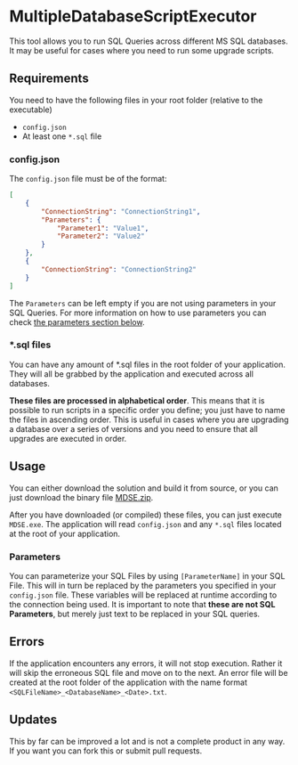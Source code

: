 # MultipleDatabaseScriptExecutor
This tool allows you to run SQL Queries across different MS SQL databases. It may be useful for cases where you need to run some upgrade scripts.

## Requirements
You need to have the following files in your root folder (relative to the executable)

- `config.json`
- At least one `*.sql` file

### config.json
The `config.json` file must be of the format:

```json
[
    {
        "ConnectionString": "ConnectionString1",
        "Parameters": {
            "Parameter1": "Value1",
            "Parameter2": "Value2"
        }
    },
    {
        "ConnectionString": "ConnectionString2"
    }
]
```
The `Parameters` can be left empty if you are not using parameters in your SQL Queries. For more information on how to use parameters you can check [the parameters section below](#parameters).

### *.sql files
You can have any amount of *.sql files in the root folder of your application. They will all be grabbed by the application and executed across all databases.

**These files are processed in alphabetical order**. This means that it is possible to run scripts in a specific order you define; you just have to name the files in ascending order. This is useful in cases where you are upgrading a database over a series of versions and you need to ensure that all upgrades are executed in order.

## Usage
You can either download the solution and build it from source, or you can just download the binary file [MDSE.zip](raw/MDSE.zip).

After you have downloaded (or compiled) these files, you can just execute `MDSE.exe`. The application will read `config.json` and any `*.sql` files located at the root of your application.

### Parameters
You can parameterize your SQL Files by using `[ParameterName]` in your SQL File. This will in turn be replaced by the parameters you specified in your `config.json` file. These variables will be replaced at runtime according to the connection being used. It is important to note that **these are not SQL Parameters**, but merely just text to be replaced in your SQL queries.

## Errors
If the application encounters any errors, it will not stop execution. Rather it will skip the erroneous SQL file and move on to the next. An error file will be created at the root folder of the application with the name format `<SQLFileName>_<DatabaseName>_<Date>.txt`.

## Updates ##
This by far can be improved a lot and is not a complete product in any way. If you want you can fork this or submit pull requests.
